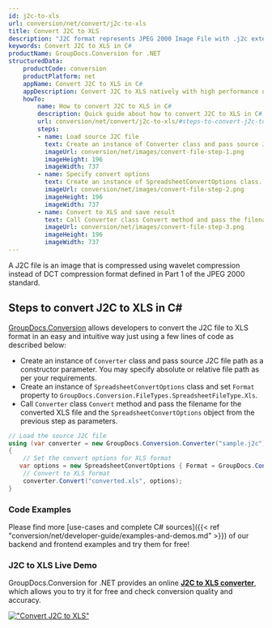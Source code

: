 ```yaml
---
id: j2c-to-xls
url: conversion/net/convert/j2c-to-xls
title: Convert J2C to XLS
description: "J2C format represents JPEG 2000 Image File with .j2c extension. Learn how to convert J2C to XLS file programmatically in C# language using GroupDocs.Conversion for .NET library."
keywords: Convert J2C to XLS in C#
productName: GroupDocs.Conversion for .NET
structuredData:
    productCode: conversion
    productPlatform: net
    appName: Convert J2C to XLS in C#
    appDescription: Convert J2C to XLS natively with high performance using C# language and server side GroupDocs.Conversion for .NET APIs, without the use of any software like Microsoft or Open Office.
    howTo:
        name: How to convert J2C to XLS in C# 
        description: Quick guide about how to convert J2C to XLS in C# with high performance and accuracy.
        url: conversion/net/convert/j2c-to-xls/#steps-to-convert-j2c-to-xls-in-c
        steps:
        - name: Load source J2C file 
          text: Create an instance of Converter class and pass source J2C file path as a constructor parameter. You may specify absolute or relative file path as per your requirements. 
          imageUrl: conversion/net/images/convert-file-step-1.png
          imageHeight: 196
          imageWidth: 737
        - name: Specify convert options 
          text: Create an instance of SpreadsheetConvertOptions class.
          imageUrl: conversion/net/images/convert-file-step-2.png
          imageHeight: 196
          imageWidth: 737
        - name: Convert to XLS and save result 
          text: Call Converter class Convert method and pass the filename for the converted HTML file and the SpreadsheetConvertOptions object from the previous step as parameters.
          imageUrl: conversion/net/images/convert-file-step-3.png
          imageHeight: 196
          imageWidth: 737
---
```


A J2C file is an image that is compressed using wavelet compression instead of DCT compression format defined in Part 1 of the JPEG 2000 standard.

## Steps to convert J2C to XLS in C#

[GroupDocs.Conversion](https://products.groupdocs.com/conversion/net) allows developers to convert the J2C file to XLS format in an easy and intuitive way just using a few lines of code as described below:

* Create an instance of `Converter` class and pass source J2C file path as a constructor parameter. You may specify absolute or relative file path as per your requirements. 
* Create an instance of `SpreadsheetConvertOptions` class and set `Format` property to `GroupDocs.Conversion.FileTypes.SpreadsheetFileType.Xls`.
* Call `Converter` class `Convert` method and pass the filename for the converted XLS file and the `SpreadsheetConvertOptions` object from the previous step as parameters.

```csharp
// Load the source J2C file
using (var converter = new GroupDocs.Conversion.Converter("sample.j2c"))
{
    // Set the convert options for XLS format
   var options = new SpreadsheetConvertOptions { Format = GroupDocs.Conversion.FileTypes.SpreadsheetFileType.Xls };
    // Convert to XLS format
    converter.Convert("converted.xls", options);
}
```

### Code Examples

Please find more [use-cases and complete C# sources]({{< ref "conversion/net/developer-guide/examples-and-demos.md" >}}) of our backend and frontend examples and try them for free!

### J2C to XLS Live Demo

GroupDocs.Conversion for .NET provides an online [**J2C to XLS converter**](https://products.groupdocs.app/conversion/j2c-to-xls), which allows you to try it for free and check conversion quality and accuracy.

[!["Convert J2C to XLS"](conversion/net/images/convert-to-xls/convert-j2c-to-xls.png)](https://products.groupdocs.app/conversion/j2c-to-xls)
